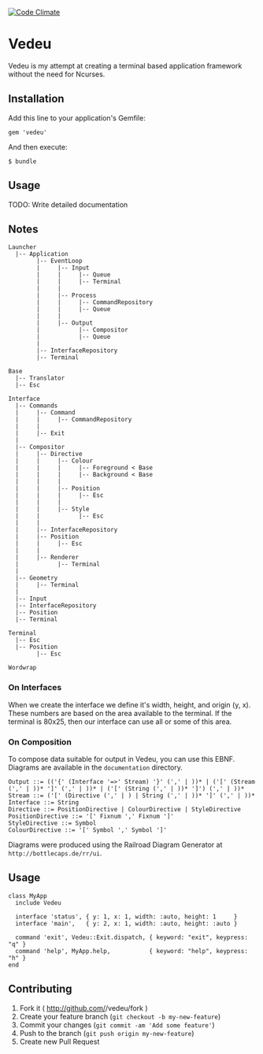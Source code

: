 [![Code Climate](https://codeclimate.com/github/gavinlaking/vedeu.png)](https://codeclimate.com/github/gavinlaking/vedeu)

# Vedeu

Vedeu is my attempt at creating a terminal based application framework without the need for Ncurses.

## Installation

Add this line to your application's Gemfile:

    gem 'vedeu'

And then execute:

    $ bundle

## Usage

TODO: Write detailed documentation

## Notes

    Launcher
      |-- Application
            |-- EventLoop
            |     |-- Input
            |     |     |-- Queue
            |     |     |-- Terminal
            |     |
            |     |-- Process
            |     |     |-- CommandRepository
            |     |     |-- Queue
            |     |
            |     |-- Output
            |           |-- Compositor
            |           |-- Queue
            |
            |-- InterfaceRepository
            |-- Terminal

    Base
      |-- Translator
      |-- Esc

    Interface
      |-- Commands
      |     |-- Command
      |     |     |-- CommandRepository
      |     |
      |     |-- Exit
      |
      |-- Compositor
      |     |-- Directive
      |     |     |-- Colour
      |     |     |     |-- Foreground < Base
      |     |     |     |-- Background < Base
      |     |     |
      |     |     |-- Position
      |     |     |     |-- Esc
      |     |     |
      |     |     |-- Style
      |     |           |-- Esc
      |     |
      |     |-- InterfaceRepository
      |     |-- Position
      |     |     |-- Esc
      |     |
      |     |-- Renderer
      |           |-- Terminal
      |
      |-- Geometry
      |     |-- Terminal
      |
      |-- Input
      |-- InterfaceRepository
      |-- Position
      |-- Terminal

    Terminal
      |-- Esc
      |-- Position
            |-- Esc

    Wordwrap

### On Interfaces

When we create the interface we define it's width, height, and origin (y, x).
These numbers are based on the area available to the terminal. If the terminal is 80x25, then our interface can use all or some of this area.

### On Composition

To compose data suitable for output in Vedeu, you can use this EBNF. Diagrams are available in the `documentation` directory.

    Output ::= (('{' (Interface '=>' Stream) '}' (',' | ))* | ('[' (Stream (',' | ))* ']' (',' | ))* | ('[' (String (',' | ))* ']') (',' | ))*
    Stream ::= ('[' (Directive (',' | ) | String (',' | ))* ']' (',' | ))*
    Interface ::= String
    Directive ::= PositionDirective | ColourDirective | StyleDirective
    PositionDirective ::= '[' Fixnum ',' Fixnum ']'
    StyleDirective ::= Symbol
    ColourDirective ::= '[' Symbol ',' Symbol ']'

Diagrams were produced using the Railroad Diagram Generator at `http://bottlecaps.de/rr/ui`.

## Usage

    class MyApp
      include Vedeu

      interface 'status', { y: 1, x: 1, width: :auto, height: 1     }
      interface 'main',   { y: 2, x: 1, width: :auto, height: :auto }

      command 'exit', Vedeu::Exit.dispatch, { keyword: "exit", keypress: "q" }
      command 'help', MyApp.help,           { keyword: "help", keypress: "h" }
    end

## Contributing

1. Fork it ( http://github.com/<my-github-username>/vedeu/fork )
2. Create your feature branch (`git checkout -b my-new-feature`)
3. Commit your changes (`git commit -am 'Add some feature'`)
4. Push to the branch (`git push origin my-new-feature`)
5. Create new Pull Request
